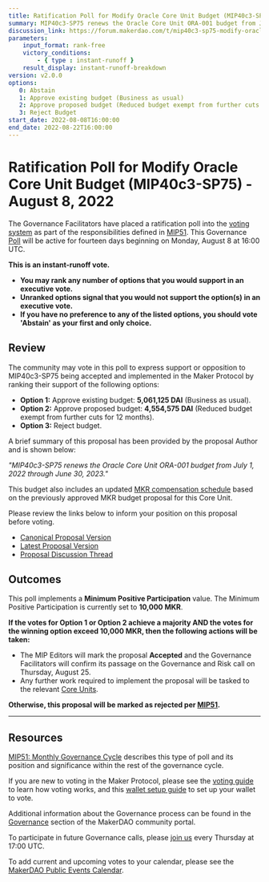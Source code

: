 ```yaml
---
title: Ratification Poll for Modify Oracle Core Unit Budget (MIP40c3-SP75) - August 8, 2022 
summary: MIP40c3-SP75 renews the Oracle Core Unit ORA-001 budget from July 1, 2022 through June 30, 2023.
discussion_link: https://forum.makerdao.com/t/mip40c3-sp75-modify-oracles-core-unit-budget-ora-001/16397
parameters:
    input_format: rank-free
    victory_conditions:
        - { type : instant-runoff }
    result_display: instant-runoff-breakdown
version: v2.0.0
options:
   0: Abstain
   1: Approve existing budget (Business as usual)
   2: Approve proposed budget (Reduced budget exempt from further cuts for 12 months)
   3: Reject Budget
start_date: 2022-08-08T16:00:00
end_date: 2022-08-22T16:00:00
---
```

# Ratification Poll for Modify Oracle Core Unit Budget (MIP40c3-SP75) - August 8, 2022

The Governance Facilitators have placed a ratification poll into the [voting system](https://vote.makerdao.com/polling) as part of the responsibilities defined in [MIP51](https://mips.makerdao.com/mips/details/MIP51). This Governance [Poll](https://community-development.makerdao.com/en/learn/governance/on-chain-gov) will be active for fourteen days beginning on Monday, August 8 at 16:00 UTC.

**This is an instant-runoff vote.** 
- **You may rank any number of options that you would support in an executive vote.** 
- **Unranked options signal that you would not support the option(s) in an executive vote.**
- **If you have no preference to any of the listed options, you should vote 'Abstain' as your first and only choice.**

## Review

The community may vote in this poll to express support or opposition to MIP40c3-SP75 being accepted and implemented in the Maker Protocol by ranking their support of the following options:

* **Option 1:** Approve existing budget: **5,061,125 DAI** (Business as usual).
* **Option 2:** Approve proposed budget: **4,554,575 DAI** (Reduced budget exempt from further cuts for 12 months).
* **Option 3:** Reject budget.

A brief summary of this proposal has been provided by the proposal Author and is shown below:

*"MIP40c3-SP75 renews the Oracle Core Unit ORA-001 budget from July 1, 2022 through June 30, 2023."*

This budget also includes an updated [MKR compensation schedule](https://github.com/makerdao/mips/blob/317edeae2da5667876f21bdf4d23c04222754819/MIP40/MIP40c3-Subproposals/MIP40c3-SP75.md#mkr-vesting) based on the previously approved MKR budget proposal for this Core Unit.

Please review the links below to inform your position on this proposal before voting.
* [Canonical Proposal Version](https://github.com/makerdao/mips/blob/317edeae2da5667876f21bdf4d23c04222754819/MIP40/MIP40c3-Subproposals/MIP40c3-SP75.md)
* [Latest Proposal Version](https://mips.makerdao.com/mips/details/MIP40c3SP75)
* [Proposal Discussion Thread](https://forum.makerdao.com/t/mip40c3-sp75-modify-oracles-core-unit-budget-ora-001/16397)

## Outcomes

This poll implements a **Minimum Positive Participation** value. The Minimum Positive Participation is currently set to **10,000 MKR**.

**If the votes for Option 1 or Option 2 achieve a majority AND the votes for the winning option exceed 10,000 MKR, then the following actions will be taken:**
* The MIP Editors will mark the proposal **Accepted** and the Governance Facilitators will confirm its passage on the Governance and Risk call on Thursday, August 25. 
* Any further work required to implement the proposal will be tasked to the relevant [Core Units](https://mips.makerdao.com/mips/details/MIP38#mip38c2-core-unit-state).

**Otherwise, this proposal will be marked as rejected per [MIP51](https://mips.makerdao.com/mips/details/MIP51#mip51c2-ratification-poll).**

---

## Resources

[MIP51: Monthly Governance Cycle](https://mips.makerdao.com/mips/details/MIP51) describes this type of poll and its position and significance within the rest of the governance cycle.

If you are new to voting in the Maker Protocol, please see the [voting guide](https://community-development.makerdao.com/en/learn/governance/how-voting-works/) to learn how voting works, and this [wallet setup guide](https://community-development.makerdao.com/en/learn/governance/voting-setup/) to set up your wallet to vote.

Additional information about the Governance process can be found in the [Governance](https://community-development.makerdao.com/en/learn/governance) section of the MakerDAO community portal.

To participate in future Governance calls, please [join us](https://github.com/makerdao/community/tree/master/governance/governance-and-risk-meetings) every Thursday at 17:00 UTC.

To add current and upcoming votes to your calendar, please see the [MakerDAO Public Events Calendar](https://calendar.google.com/calendar/embed?src=makerdao.com_3efhm2ghipksegl009ktniomdk%40group.calendar.google.com&ctz=UTC&mode=week&showCalendars=0&showPrint=0).